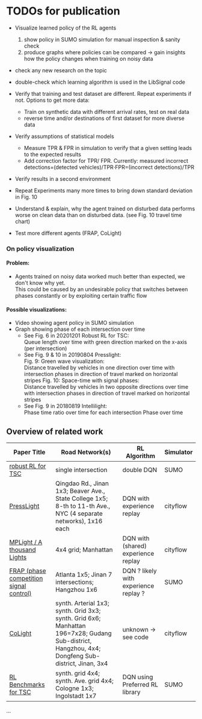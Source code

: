
# TODOs for publication

- Visualize learned policy of the RL agents
    1. show policy in SUMO simulation for manual inspection & sanity check
    2. produce graphs where policies can be compared -> gain insights how the policy changes when training on noisy data

- check any new research on the topic

- double-check which learning algorithm is used in the LibSignal code

- Verify that training and test dataset are different. Repeat experiments if not.
Options to get more data:
    - Train on synthetic data with different arrival rates, test on real data
    - reverse time and/or destinations of first dataset for more diverse data

- Verify assumptions of statistical models
    - Measure TPR & FPR in simulation to verify that a given setting leads to the expected results
    - Add correction factor for TPR/ FPR. Currently:
    measured incorrect detections=(detected vehicles)/TPR⋅FPR=(incorrect detections)/TPR  

- Verify results in a second environment

- Repeat Experiments many more times to bring down standard deviation in Fig. 10 

- Understand & explain, why the agent trained on disturbed data performs worse on clean data than on disturbed data. (see Fig. 10 travel time chart)

- Test more different agents (FRAP, CoLight)

### On policy visualization

#### Problem:
- Agents trained on noisy data worked much better than expected, we don't know why yet.  
   This could be caused by an undesirable policy that switches between phases constantly or by exploiting certain traffic flow 
    
#### Possible visualizations:
- Video showing agent policy in SUMO simulation
- Graph showing phase of each intersection over time
   - See Fig. 6 in 20201201 Robust RL for TSC:  
      Queue length over time with green direction marked on the x-axis (per intersection)
   - See Fig. 9 & 10 in 20190804 Presslight:  
      Fig. 9: Green wave visualization:  
        Distance travelled by vehicles in one direction over time with intersection phases in direction of travel marked on horizontal stripes
    Fig. 10: Space-time with signal phases:  
    Distance travelled by vehicles in two opposite directions over time with intersection phases in direction of travel marked on horizontal stripes
   - See Fig. 9 in 20180819 Intellilight:  
    Phase time ratio over time for each intersection
Phase over time

## Overview of related work

| Paper Title | Road Network(s) | RL Algorithm | Simulator |
|-------------|-----------------|--------------|-----------|
| [robust RL for TSC](https://doi.org/10.1007/s42421-020-00029-6) | single intersection | double DQN | SUMO |
| [PressLight](https://doi.org/10.1145/3292500.3330949) | Qingdao Rd., Jinan 1x3;  Beaver Ave., State College 1x5;  8-th to 11-th Ave., NYC (4 separate networks), 1x16 each | DQN with  experience replay | cityflow |
| [MPLight /  A thousand Lights](https://doi.org/10.1609/aaai.v34i04.5744) | 4x4 grid;  Manhattan | DQN with (shared)  experience replay | cityflow |
| [FRAP (phase   competition   signal control)](https://doi.org/10.1145/3357384.3357900) | Atlanta 1x5;  Jinan 7 intersections;  Hangzhou 1x6 | DQN  ? likely with   experience replay ? | SUMO |
| [CoLight](https://doi.org/10.1145/3357384.3357902) | synth. Arterial 1x3;  synth. Grid 3x3;  synth. Grid 6x6;  Manhattan 196=7x28;  Gudang Sub-district, Hangzhou, 4x4;  Dongfeng Sub-district, Jinan, 3x4 | unknown -> see code | cityflow |
| [RL Benchmarks for TSC](https://datasets-benchmarks-proceedings.neurips.cc/paper/2021/hash/f0935e4cd5920aa6c7c996a5ee53a70f-Abstract-round1.html) | synth. grid 4x4;  synth. Ave. grid 4x4;  Cologne 1x3;  Ingolstadt 1x7 | DQN using Preferred RL library | SUMO |
...
